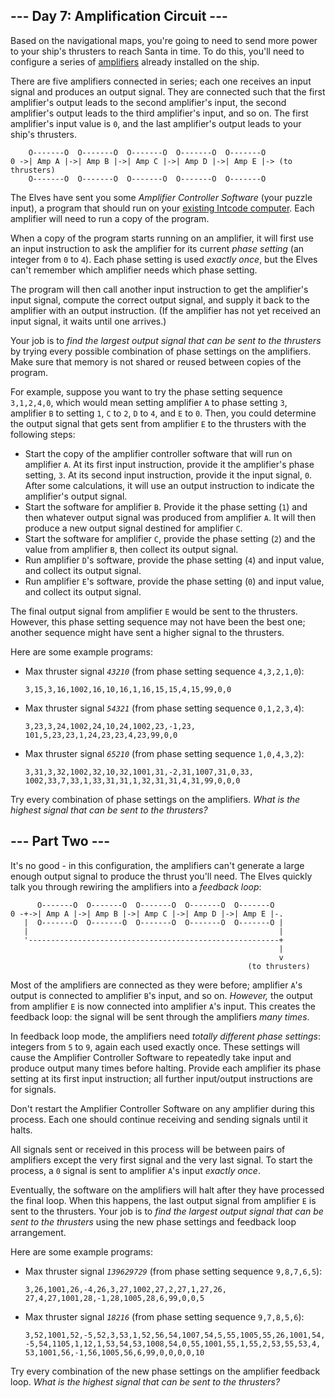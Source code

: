 <article><h2>--- Day 7: Amplification Circuit ---</h2><p>Based on the navigational maps, you're going to need to send more power to your ship's thrusters to reach Santa in time. To do this, you'll need to configure a series of <a href="https://en.wikipedia.org/wiki/Amplifier">amplifiers</a> already installed on the ship.</p>
<p>There are five <span title="As you can see, I know exactly how rockets work.">amplifiers connected in series</span>; each one receives an input signal and produces an output signal.  They are connected such that the first amplifier's output leads to the second amplifier's input, the second amplifier's output leads to the third amplifier's input, and so on.  The first amplifier's input value is <code>0</code>, and the last amplifier's output leads to your ship's thrusters.</p>
<pre><code>    O-------O  O-------O  O-------O  O-------O  O-------O
0 -&gt;| Amp A |-&gt;| Amp B |-&gt;| Amp C |-&gt;| Amp D |-&gt;| Amp E |-&gt; (to thrusters)
    O-------O  O-------O  O-------O  O-------O  O-------O
</code></pre>
<p>The Elves have sent you some <em>Amplifier Controller Software</em> (your puzzle input), a program that should run on your <a href="/calendar/day05">existing Intcode computer</a>. Each amplifier will need to run a copy of the program.</p>
<p>When a copy of the program starts running on an amplifier, it will first use an input instruction to ask the amplifier for its current <em>phase setting</em> (an integer from <code>0</code> to <code>4</code>). Each phase setting is used <em>exactly once</em>, but the Elves can't remember which amplifier needs which phase setting.</p>
<p>The program will then call another input instruction to get the amplifier's input signal, compute the correct output signal, and supply it back to the amplifier with an output instruction. (If the amplifier has not yet received an input signal, it waits until one arrives.)</p>
<p>Your job is to <em>find the largest output signal that can be sent to the thrusters</em> by trying every possible combination of phase settings on the amplifiers. Make sure that memory is not shared or reused between copies of the program.</p>
<p>For example, suppose you want to try the phase setting sequence <code>3,1,2,4,0</code>, which would mean setting amplifier <code>A</code> to phase setting <code>3</code>, amplifier <code>B</code> to setting <code>1</code>, <code>C</code> to <code>2</code>, <code>D</code> to <code>4</code>, and <code>E</code> to <code>0</code>. Then, you could determine the output signal that gets sent from amplifier <code>E</code> to the thrusters with the following steps:</p>
<ul>
<li>Start the copy of the amplifier controller software that will run on amplifier <code>A</code>. At its first input instruction, provide it the amplifier's phase setting, <code>3</code>.  At its second input instruction, provide it the input signal, <code>0</code>.  After some calculations, it will use an output instruction to indicate the amplifier's output signal.</li>
<li>Start the software for amplifier <code>B</code>. Provide it the phase setting (<code>1</code>) and then whatever output signal was produced from amplifier <code>A</code>. It will then produce a new output signal destined for amplifier <code>C</code>.</li>
<li>Start the software for amplifier <code>C</code>, provide the phase setting (<code>2</code>) and the value from amplifier <code>B</code>, then collect its output signal.</li>
<li>Run amplifier <code>D</code>'s software, provide the phase setting (<code>4</code>) and input value, and collect its output signal.</li>
<li>Run amplifier <code>E</code>'s software, provide the phase setting (<code>0</code>) and input value, and collect its output signal.</li>
</ul>
<p>The final output signal from amplifier <code>E</code> would be sent to the thrusters. However, this phase setting sequence may not have been the best one; another sequence might have sent a higher signal to the thrusters.</p>
<p>Here are some example programs:</p>
<ul>
<li><p>Max thruster signal <em><code>43210</code></em> (from phase setting sequence <code>4,3,2,1,0</code>):</p><pre><code>3,15,3,16,1002,16,10,16,1,16,15,15,4,15,99,0,0</code></pre></li>
<li><p>Max thruster signal <em><code>54321</code></em> (from phase setting sequence <code>0,1,2,3,4</code>):</p><pre><code>3,23,3,24,1002,24,10,24,1002,23,-1,23,<br/>101,5,23,23,1,24,23,23,4,23,99,0,0</code></pre></li>
<li><p>Max thruster signal <em><code>65210</code></em> (from phase setting sequence <code>1,0,4,3,2</code>):</p><pre><code>3,31,3,32,1002,32,10,32,1001,31,-2,31,1007,31,0,33,<br/>1002,33,7,33,1,33,31,31,1,32,31,31,4,31,99,0,0,0</code></pre></li>
</ul>
<p>Try every combination of phase settings on the amplifiers.  <em>What is the highest signal that can be sent to the thrusters?</em></p>
</article>
<article class="day-desc"><h2>--- Part Two ---</h2><p>It's no good - in this configuration, the amplifiers can't generate a large enough output signal to produce the thrust you'll need.  The Elves quickly talk you through rewiring the amplifiers into a <em>feedback loop</em>:</p>
<pre><code>      O-------O  O-------O  O-------O  O-------O  O-------O
0 -+-&gt;| Amp A |-&gt;| Amp B |-&gt;| Amp C |-&gt;| Amp D |-&gt;| Amp E |-.
   |  O-------O  O-------O  O-------O  O-------O  O-------O |
   |                                                        |
   '--------------------------------------------------------+
                                                            |
                                                            v
                                                     (to thrusters)
</code></pre>
<p>Most of the amplifiers are connected as they were before; amplifier <code>A</code>'s output is connected to amplifier <code>B</code>'s input, and so on. <em>However,</em> the output from amplifier <code>E</code> is now connected into amplifier <code>A</code>'s input. This creates the feedback loop: the signal will be sent through the amplifiers <em>many times</em>.</p>
<p>In feedback loop mode, the amplifiers need <em>totally different phase settings</em>: integers from <code>5</code> to <code>9</code>, again each used exactly once. These settings will cause the Amplifier Controller Software to repeatedly take input and produce output many times before halting. Provide each amplifier its phase setting at its first input instruction; all further input/output instructions are for signals.</p>
<p>Don't restart the Amplifier Controller Software on any amplifier during this process. Each one should continue receiving and sending signals until it halts.</p>
<p>All signals sent or received in this process will be between pairs of amplifiers except the very first signal and the very last signal. To start the process, a <code>0</code> signal is sent to amplifier <code>A</code>'s input <em>exactly once</em>.</p>
<p>Eventually, the software on the amplifiers will halt after they have processed the final loop. When this happens, the last output signal from amplifier <code>E</code> is sent to the thrusters. Your job is to <em>find the largest output signal that can be sent to the thrusters</em> using the new phase settings and feedback loop arrangement.</p>
<p>Here are some example programs:</p>
<ul>
<li><p>Max thruster signal <em><code>139629729</code></em> (from phase setting sequence <code>9,8,7,6,5</code>):</p><pre><code>3,26,1001,26,-4,26,3,27,1002,27,2,27,1,27,26,<br/>27,4,27,1001,28,-1,28,1005,28,6,99,0,0,5</code></pre></li>
<li><p>Max thruster signal <em><code>18216</code></em> (from phase setting sequence <code>9,7,8,5,6</code>):</p><pre><code>3,52,1001,52,-5,52,3,53,1,52,56,54,1007,54,5,55,1005,55,26,1001,54,<br/>-5,54,1105,1,12,1,53,54,53,1008,54,0,55,1001,55,1,55,2,53,55,53,4,<br/>53,1001,56,-1,56,1005,56,6,99,0,0,0,0,10</code></pre></li>
</ul>
<p>Try every combination of the new phase settings on the amplifier feedback loop.  <em>What is the highest signal that can be sent to the thrusters?</em></p>
</article>